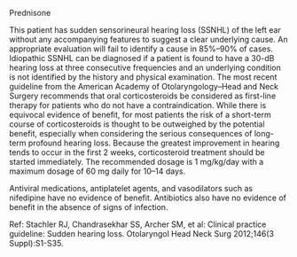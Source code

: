 Prednisone

This patient has sudden sensorineural hearing loss (SSNHL) of the left ear without any accompanying features to suggest a clear underlying cause. An appropriate evaluation will fail to identify a cause in 85%–90% of cases. Idiopathic SSNHL can be diagnosed if a patient is found to have a 30-dB hearing loss at three consecutive frequencies and an underlying condition is not identified by the history and physical examination.
The most recent guideline from the American Academy of Otolaryngology–Head and Neck Surgery recommends that oral corticosteroids be considered as first-line therapy for patients who do not have a contraindication. While there is equivocal evidence of benefit, for most patients the risk of a short-term course of corticosteroids is thought to be outweighed by the potential benefit, especially when considering the serious consequences of long-term profound hearing loss. Because the greatest improvement in hearing tends to occur in the first 2 weeks, corticosteroid treatment should be started immediately. The recommended dosage is 1 mg/kg/day with a maximum dosage of 60 mg daily for 10–14 days.

Antiviral medications, antiplatelet agents, and vasodilators such as nifedipine have no evidence of benefit. Antibiotics also have no evidence of benefit in the absence of signs of infection.

Ref: Stachler RJ, Chandrasekhar SS, Archer SM, et al: Clinical practice guideline: Sudden hearing loss. Otolaryngol Head Neck Surg 2012;146(3 Suppl):S1-S35.